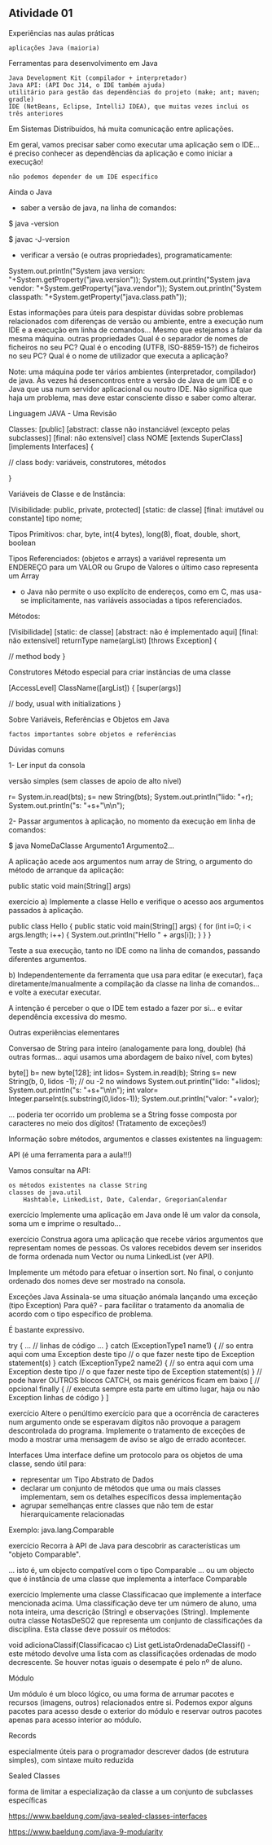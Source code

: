 ## Atividade 01
Experiências nas aulas práticas

    aplicações Java (maioria)



Ferramentas para desenvolvimento em Java

    Java Development Kit (compilador + interpretador)
    Java API: (API Doc J14, o IDE também ajuda)
    utilitário para gestão das dependências do projeto (make; ant; maven; gradle)
    IDE (NetBeans, Eclipse, IntelliJ IDEA), que muitas vezes inclui os três anteriores


Em Sistemas Distribuídos, há muita comunicação entre aplicações. 

Em geral, vamos precisar saber como executar uma aplicação sem o IDE... é preciso conhecer as dependências da aplicação e como iniciar a execução!

    não podemos depender de um IDE específico



Ainda o Java
- saber a versão de java, na linha de comandos:

$ java -version

$ javac -J-version

- verificar a versão (e outras propriedades), programaticamente:

 System.out.println("System java version: "+System.getProperty("java.version"));
 System.out.println("System java vendor: "+System.getProperty("java.vendor"));
 System.out.println("System classpath: "+System.getProperty("java.class.path"));


Estas informações para úteis para despistar dúvidas sobre problemas relacionados com diferenças de versão ou ambiente, entre a execução num IDE e a execução em linha de comandos... Mesmo que estejamos a falar da mesma máquina.
outras propriedades
Qual é o separador de nomes de ficheiros no seu PC?
Qual é o encoding (UTF8, ISO-8859-15?) de ficheiros no seu PC?
Qual é o nome de utilizador que executa a aplicação?





Note:
uma máquina pode ter vários ambientes (interpretador, compilador) de java. Às vezes há desencontros entre a versão de Java de um IDE e o Java que usa num servidor aplicacional ou noutro IDE. Não significa que haja um problema, mas deve estar consciente disso e saber como alterar. 



Linguagem JAVA - Uma Revisão

Classes:
[public] [abstract: classe não instanciável (excepto pelas subclasses)]
[final: não extensível] class NOME [extends SuperClass]
[implements Interfaces] {

// class body: variáveis, construtores, métodos

}


Variáveis de Classe e de Instância:

[Visibilidade: public, private, protected] [static: de classe] [final: imutável ou constante] tipo nome;


Tipos Primitivos:
char, byte, int(4 bytes), long(8), float, double, short, boolean

Tipos Referenciados: (objetos e arrays)
a variável representa um ENDEREÇO para um VALOR ou Grupo de Valores
o último caso representa um Array

- o Java não permite o uso explícito de endereços, como em C,
mas usa-se implicitamente, nas variáveis associadas a tipos referenciados.


Métodos:

[Visibilidade] [static: de classe]
[abstract: não é implementado aqui]
[final: não extensível] returnType name(argList)
[throws Exception] {

  // method body
}

Construtores 
Método especial para criar instâncias de uma classe

[AccessLevel] ClassName([argList]) {
[super(args)]

   // body, usual with initializations
}


Sobre Variáveis, Referências e Objetos em Java

    factos importantes sobre objetos e referências




Dúvidas comuns

1- Ler input da consola

versão simples (sem classes de apoio de alto nível)

r= System.in.read(bts);
s= new String(bts);
System.out.println("lido: "+r);
System.out.println("s: "+s+"\n\n");


2- Passar argumentos à aplicação, no momento da execução em linha de comandos:

$ java NomeDaClasse Argumento1 Argumento2...

A aplicação acede aos argumentos num array de String, o argumento
do método de arranque da aplicação:

public static void main(String[] args)




exercício
a) Implemente a classe Hello e verifique o acesso aos argumentos passados à aplicação.

public class Hello {
 public static void main(String[] args) {
  for (int i=0; i < args.length; i++) {
    System.out.println("Hello " + args[i]);
  }
 }
}

Teste a sua execução, tanto no IDE como na linha de comandos, passando diferentes argumentos.



b)
Independentemente da ferramenta que usa para editar (e executar),
faça diretamente/manualmente a compilação da classe na linha de comandos... e volte a executar executar.

A intenção é perceber o que o IDE tem estado a fazer por si... e evitar dependência excessiva do mesmo.



Outras experiências elementares

Conversao de String para inteiro (analogamente para long, double)
(há outras formas... aqui usamos uma abordagem de baixo nível, com bytes)


byte[] b= new byte[128];
int lidos= System.in.read(b);
String s= new String(b, 0, lidos -1); // ou -2 no windows
System.out.println("lido: "+lidos);
System.out.println("s: "+s+"\n\n");
int valor= Integer.parseInt(s.substring(0,lidos-1));
System.out.println("valor: "+valor);

... poderia ter ocorrido um problema se a String fosse composta por
caracteres no meio dos dígitos! (Tratamento de exceções!)



Informação sobre métodos, argumentos e classes existentes na linguagem:

API (é uma ferramenta para a aula!!!)

Vamos consultar na API:

    os métodos existentes na classe String
    classes de java.util
        Hashtable, LinkedList, Date, Calendar, GregorianCalendar



exercício
Implemente uma aplicação em Java onde lê um valor da consola, soma um e imprime o resultado...


exercício
Construa agora uma aplicação que recebe vários argumentos que representam nomes de pessoas. Os valores recebidos devem ser inseridos de forma ordenada num Vector ou numa LinkedList (ver API).

Implemente um método para efetuar o insertion sort. No final, o conjunto ordenado dos nomes deve ser mostrado na consola.



Exceções Java
Assinala-se uma situação anómala lançando uma exceção (tipo Exception)
Para quê? - para facilitar o tratamento da anomalia de acordo com o tipo específico de problema.

É bastante expressivo.

try {
 ...
 // linhas de código
 ...
} 
catch (ExceptionType1 name1) { // so entra aqui com uma Exception deste tipo
  // o que fazer neste tipo de Exception
  statement(s)
} 
catch (ExceptionType2 name2) { // so entra aqui com uma Exception deste tipo
  // o que fazer neste tipo de Exception
  statement(s)
} // pode haver OUTROS blocos CATCH, os mais genéricos ficam em baixo
[ // opcional 
finally { // executa sempre esta parte em ultimo lugar, haja ou não Exception
   linhas de código
} ]


exercício
Altere o penúltimo exercício para que a ocorrência de caracteres num argumento onde se esperavam dígitos não provoque a paragem descontrolada do programa. Implemente o tratamento de exceções de modo a mostrar uma mensagem de aviso se algo de errado acontecer.



Interfaces
Uma interface define um protocolo para os objetos de uma classe, sendo útil para:
- representar um Tipo Abstrato de Dados
- declarar um conjunto de métodos que uma ou mais classes implementam, sem os detalhes específicos dessa implementação
- agrupar semelhanças entre classes que não tem de estar hierarquicamente relacionadas

Exemplo: java.lang.Comparable

exercício
Recorra à API de Java para descobrir as características um "objeto Comparable".

... isto é, um objecto compatível com o tipo Comparable
... ou um objecto que é instância de uma classe que implementa a interface Comparable

exercício
Implemente uma classe Classificacao que implemente a interface mencionada acima. Uma classificação deve ter um número de aluno, uma nota inteira, uma descrição (String) e observações (String).
Implemente outra classe NotasDeSO2 que representa um conjunto de classificações da disciplina. Esta classe deve possuir os métodos:

void adicionaClassif(Classificacao c)
List<Classificacao> getListaOrdenadaDeClassif() - este método devolve uma lista com as classificações ordenadas de modo decrescente. Se houver notas iguais o desempate é pelo nº de aluno.



Módulo

Um módulo é um bloco lógico, ou uma forma de arrumar pacotes e recursos (imagens, outros) relacionados entre si. Podemos expor alguns pacotes para acesso desde o exterior do módulo e reservar outros pacotes apenas para acesso interior ao módulo.


Records

especialmente úteis para o programador descrever dados (de estrutura simples), com sintaxe muito reduzida



Sealed Classes

forma de limitar a especialização da classe a um conjunto de subclasses específicas

https://www.baeldung.com/java-sealed-classes-interfaces

https://www.baeldung.com/java-9-modularity
